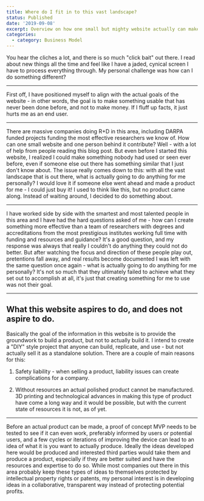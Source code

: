 ```yaml
---
title: Where do I fit in to this vast landscape?
status: Published
date: '2019-09-08'
excerpt: Overview on how one small but mighty website actually can make a difference.
categories:
  - category: Business Model
---
```

You hear the cliches a lot, and there is so much "click bait" out there. I read about new things all the time and feel like I have a jaded, cynical screen I have to process everything through. My personal challenge was how can I do something different?

___

First off, I have positioned myself to align with the actual goals of the website - in other words, the goal is to make something usable that has never been done before, and not to make money. If I fluff up facts, it just hurts me as an end user. 

___

There are massive companies doing R+D in this area, including DARPA funded projects funding the most effective researchers we know of. How can one small website and one person behind it contribute? Well - with a lot of help from people reading this blog post. But even before I started this website, I realized I could make something nobody had used or seen ever before, even if someone else out there has something similar that I just don't know about. The issue really comes down to this: with all the vast landscape that is out there, what is actually going to do anything for me personally? I would love it if someone else went ahead and made a product for me - I could just buy it! I used to think like this, but no product came along. Instead of waiting around, I decided to do something about. 

___

I have worked side by side with the smartest and most talented people in this area and I have had the hard questions asked of me - how can I create something more effective than a team of researchers with degrees and accreditations from the most prestigious institutes working full time with funding and resources and guidance? It's a good question, and my response was always that really I couldn't do anything they could not do better. But after watching the focus and direction of these people play out, pretentions fall away, and real results become documented I was left with the same question once again - what is actually going to do anything for me personally? It's not so much that they ultimately failed to achieve what they set out to accomplish at all, it's just that creating something for me to use was not their goal. 

___

## What this website aspires to do, and does not aspire to do.

Basically the goal of the information in this website is to provide the groundwork to build a product, but not to actually build it. I intend to create a "DIY" style project that anyone can build, replicate, and use - but not actually sell it as a standalone solution. There are a couple of main reasons for this: 

1. Safety liability - when selling a product, liability issues can create complications for a company. 

2. Without resources an actual polished product cannot be manufactured. 3D printing and technological advances in making this type of product have come a long way and it would be possible, but with the current state of resources it is not, as of yet. 

___

Before an actual product can be made, a proof of concept MVP needs to be tested to see if it can even work, preferably informed by users or potential users, and a few cycles or iterations of improving the device can lead to an idea of what it is you want to actually produce. Ideally the ideas developed here would be produced and interested third parties would take them and produce a product, especially if they are better suited and have the resources and expertise to do so. While most companies out there in this area probably keep these types of ideas to themselves protected by intellectual property rights or patents, my personal interest is in developing ideas in a collaborative, transparent way instead of protecting potential profits.
